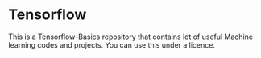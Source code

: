 # Tensorflow
This is a Tensorflow-Basics repository that contains lot of useful Machine learning
codes and projects.
You can use this under a licence.
